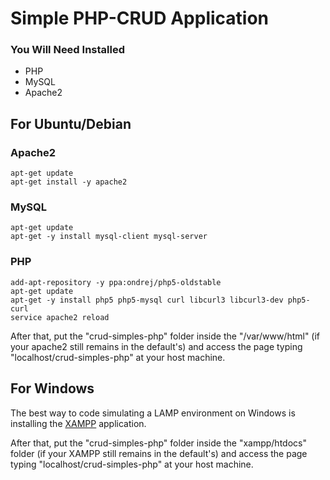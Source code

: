 # Simple PHP-CRUD Application

### You Will Need Installed

* PHP
* MySQL
* Apache2

## For Ubuntu/Debian

### Apache2
    apt-get update
    apt-get install -y apache2
### MySQL
    apt-get update
    apt-get -y install mysql-client mysql-server  
### PHP
    add-apt-repository -y ppa:ondrej/php5-oldstable
    apt-get update
    apt-get -y install php5 php5-mysql curl libcurl3 libcurl3-dev php5-curl
    service apache2 reload

After that, put the "crud-simples-php" folder inside the "/var/www/html" (if your apache2 still remains in the default's) and access the page typing "localhost/crud-simples-php" at your host machine.

## For Windows

The best way to code simulating a LAMP environment on Windows is installing the [XAMPP](https://www.apachefriends.org/pt_br/index.html)
application.

After that, put the "crud-simples-php" folder inside the "xampp/htdocs" folder (if your XAMPP still remains in the default's) and access the page typing "localhost/crud-simples-php" at your host machine.

